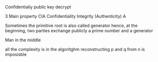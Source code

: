 Confidentialiy
public key
decrypt

3 Main property
CIA
Confidentiality
Integrity (Authenticity)
A

Sometimes the primitive root is also called generator
hence, at the beginning, two parties exchange publicly a prime number and a generator

Man in the middle

all the complexity is in the algoritghm
reconstructing p and q from n is imposisble
